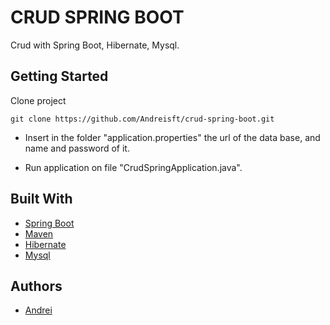 # CRUD SPRING BOOT

Crud with Spring Boot, Hibernate, Mysql.

## Getting Started

Clone project

```
git clone https://github.com/Andreisft/crud-spring-boot.git
```

* Insert in the folder "application.properties" the url of the data base, and name and password of it.

* Run application on file "CrudSpringApplication.java".

## Built With

* [Spring Boot](https://spring.io/projects/spring-boot)
* [Maven](https://maven.apache.org/)
* [Hibernate](https://hibernate.org/) 
* [Mysql](https://www.mysql.com/)

## Authors

* [Andrei](https://github.com/andreisft)
